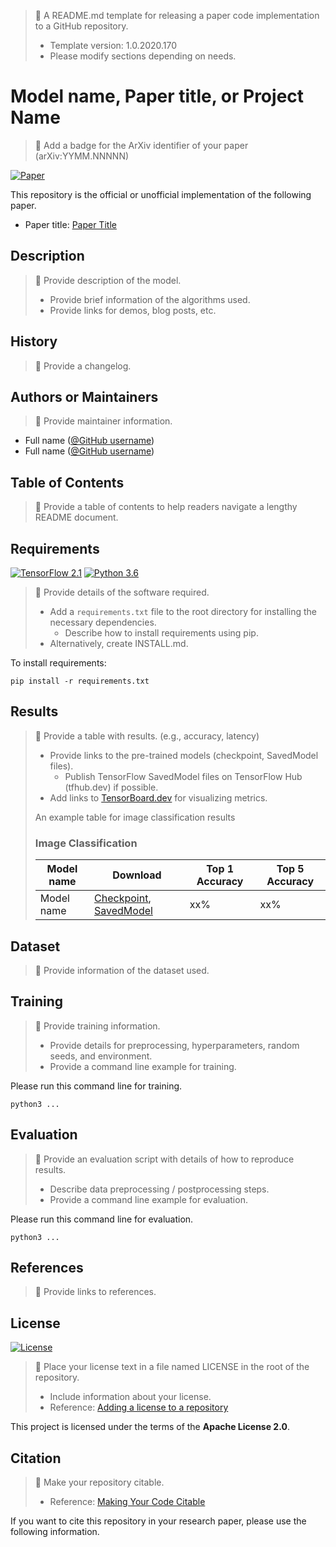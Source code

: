 > :memo: A README.md template for releasing a paper code implementation to a GitHub repository.  
>  
> * Template version: 1.0.2020.170  
> * Please modify sections depending on needs.  

# Model name, Paper title, or Project Name

> :memo: Add a badge for the ArXiv identifier of your paper (arXiv:YYMM.NNNNN)

[![Paper](http://img.shields.io/badge/Paper-arXiv.YYMM.NNNNN-B3181B?logo=arXiv)](https://arxiv.org/abs/...)

This repository is the official or unofficial implementation of the following paper.

* Paper title: [Paper Title](https://arxiv.org/abs/YYMM.NNNNN)

## Description

> :memo: Provide description of the model.  
>  
> * Provide brief information of the algorithms used.  
> * Provide links for demos, blog posts, etc.  

## History

> :memo: Provide a changelog.

## Authors or Maintainers

> :memo: Provide maintainer information.  

* Full name ([@GitHub username](https://github.com/username))
* Full name ([@GitHub username](https://github.com/username))

## Table of Contents

> :memo: Provide a table of contents to help readers navigate a lengthy README document.

## Requirements

[![TensorFlow 2.1](https://img.shields.io/badge/TensorFlow-2.1-FF6F00?logo=tensorflow)](https://github.com/tensorflow/tensorflow/releases/tag/v2.1.0)
[![Python 3.6](https://img.shields.io/badge/Python-3.6-3776AB)](https://www.python.org/downloads/release/python-360/)

> :memo: Provide details of the software required.  
>  
> * Add a `requirements.txt` file to the root directory for installing the necessary dependencies.  
>   * Describe how to install requirements using pip.  
> * Alternatively, create INSTALL.md.  

To install requirements:

```setup
pip install -r requirements.txt
```

## Results

> :memo: Provide a table with results. (e.g., accuracy, latency)  
>  
> * Provide links to the pre-trained models (checkpoint, SavedModel files).  
>   * Publish TensorFlow SavedModel files on TensorFlow Hub (tfhub.dev) if possible.  
> * Add links to [TensorBoard.dev](https://tensorboard.dev/) for visualizing metrics.  
>  
> An example table for image classification results  
>  
> ### Image Classification  
>  
> | Model name | Download | Top 1 Accuracy | Top 5 Accuracy |  
> |------------|----------|----------------|----------------|  
> | Model name | [Checkpoint](https://drive.google.com/...), [SavedModel](https://tfhub.dev/...) | xx% | xx% |  

## Dataset

> :memo: Provide information of the dataset used.  

## Training

> :memo: Provide training information.  
>  
> * Provide details for preprocessing, hyperparameters, random seeds, and environment.  
> * Provide a command line example for training.  

Please run this command line for training.

```shell
python3 ...
```

## Evaluation

> :memo: Provide an evaluation script with details of how to reproduce results.  
>  
> * Describe data preprocessing / postprocessing steps.  
> * Provide a command line example for evaluation.  

Please run this command line for evaluation.

```shell
python3 ...
```

## References

> :memo: Provide links to references.  

## License

[![License](https://img.shields.io/badge/License-Apache%202.0-blue.svg)](https://opensource.org/licenses/Apache-2.0)

> :memo: Place your license text in a file named LICENSE in the root of the repository.  
>  
> * Include information about your license.  
> * Reference: [Adding a license to a repository](https://help.github.com/en/github/building-a-strong-community/adding-a-license-to-a-repository)  

This project is licensed under the terms of the **Apache License 2.0**.

## Citation

> :memo: Make your repository citable.  
>  
> * Reference: [Making Your Code Citable](https://guides.github.com/activities/citable-code/)  

If you want to cite this repository in your research paper, please use the following information.
